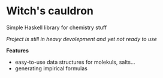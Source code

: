 Witch's cauldron
===============

Simple Haskell library for chemistry stuff

*Project is still in heavy devolepment and yet not ready to use*

<b> Features </b>
<ul>
  <li> easy-to-use data structures for molekuls, salts... </li>
  <li> generating impirical formulas </li> 
</ul>
